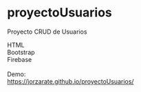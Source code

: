 # proyectoUsuarios

Proyecto CRUD de Usuarios

HTML<br>
Bootstrap<br>
Firebase<br>
<br>
Demo:<br>
https://jorzarate.github.io/proyectoUsuarios/
